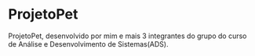 # ProjetoPet
ProjetoPet, desenvolvido por mim e mais 3 integrantes do grupo do curso de Análise e Desenvolvimento de Sistemas(ADS).
